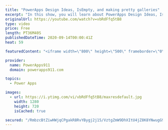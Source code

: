 ```yaml
---
title: "PowerApps Design Ideas, IsEmpty, and making pretty galleries"
excerpt: "In this show, you will learn about PowerApps Design Ideas, IsEmpty, and making pretty galleries as we explore a demo app I built. Expanding search boxes, images, sorting, background images, and more. This is the prettiest demo app I have built.   PowerApps Training https://training.PowerApps911.com"
originalUrl: https://youtube.com/watch?v=vbRdFfq5tB8
type: video
price: Free
length: PT36M40S
publishedDateTime: 2020-09-14T00:00:41Z
heat: 59

featuredContent: "<iframe width=\"800\" height=\"500\" frameborder=\"0\" src=\"https://www.youtube.com/embed/vbRdFfq5tB8\" allow=\"accelerometer; autoplay; encrypted-media; gyroscope; picture-in-picture\" allowfullscreen></iframe>"

provider:
  name: PowerApps911
  domain: powerapps911.com

topics:
  - Power Apps

images:
  - url: https://i.ytimg.com/vi/vbRdFfq5tB8/maxresdefault.jpg
    width: 1280
    height: 720
    isCached: true

secured: "/RmbzcBtZiwHWjqCPgakR8RvYBygj2j15/VztgZmW9DhXItU4jZ8K8YNwugG91/HqTGFdN39Gj9m3EBXQic88DfzPWVAZfIKXl8U+mkIVqk2nOO/o8J+WAWtXNvhjmambPC1a5HY5i5daDaL1sIMnFTuPIP5lsWAdQCflan4Ie00XtTU0aDWoja5QdhBHOs1MID2R5/8NF+GRk/XDDGK1wJLKUixN7rEtqsuk0hbZAO10aZfpXRNzUNJUIPIyc7g3QJly62MrTmnQcBfFi4wVcLaq7ULwU4sno49XN5FF4cR45u3EyAxT7uBoTnOO7JxI1AzwCRGvVPaf2RgsHC0H6UBOGWbVLPBdPyIQkHuBtkIlKo6wkMFX+y6ijpL8ahiDRrqPZa/b8zlWQCAQf21iKMdEjJK5Syu/x47ydeD4uo=;HQEXVUhSO9RwuksxaNEE7Q=="
---
```


